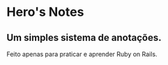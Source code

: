 # Hero's Notes
## Um simples sistema de anotações.
Feito apenas para praticar e aprender Ruby on Rails.
